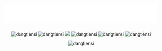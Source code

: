 <h1 align="center">
  <img src="https://raw.githubusercontent.com/dangtiensi/dangtiensi/main/name.svg" alt="Đặng Tiến Sĩ" />
</h1>

<p align="center">
  <img src="https://img.shields.io/badge/-HTML5-%23E44D27?style=flat-square&logo=html5&logoColor=ffffff" alt="dangtiensi" />
  <img src="https://img.shields.io/badge/-CSS3-%231572B6?style=flat-square&logo=css3" alt="dangtiensi" />
  <img src="https://img.shields.io/badge/-JavaScript-%23F7DF1C?style=flat-square&logo=javascript&logoColor=000000&labelColor=%23F7DF1C&color=%23FFCE5A" />
  <img src="https://img.shields.io/badge/-Vue.js-%232c3e50?style=flat-square&logo=Vue.js" alt="dangtiensi" />
  <img src="https://img.shields.io/badge/-React-%23282C34?style=flat-square&logo=react" alt="dangtiensi" />
  <img src="https://visitor-badge.glitch.me/badge?page_id=dangtiensi.dangtiensi" alt="dangtiensi" />
</p>

<p align="center">
  <img src="https://github-readme-stats.vercel.app/api?username=dangtiensi&show_icons=true&theme=gotham" alt="dangtiensi" />
</p>

